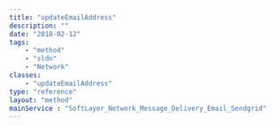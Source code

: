 ```yaml
---
title: "updateEmailAddress"
description: ""
date: "2018-02-12"
tags:
    - "method"
    - "sldn"
    - "Network"
classes:
    - "updateEmailAddress"
type: "reference"
layout: "method"
mainService : "SoftLayer_Network_Message_Delivery_Email_Sendgrid"
---
```

